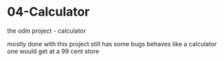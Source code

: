 # 04-Calculator
the odin project - calculator

mostly done with this project
still has some bugs
behaves like a calculator one would get at
a 99 cent store
